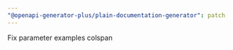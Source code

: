 ```yaml
---
"@openapi-generator-plus/plain-documentation-generator": patch
---
```


Fix parameter examples colspan
